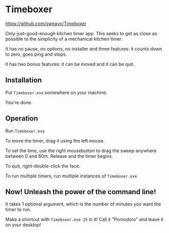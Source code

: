 Timeboxer
=========

https://github.com/sweavo/Timeboxer

Only-just-good-enough kitchen timer app. This seeks to get as close as possible to the simplicity of a mechanical kitchen timer.

It has no pause, no options, no installer and three features: it counts down to zero, goes ping and stops. 

It has two bonus features: it can be moved and it can be quit.


Installation
------------

Put `Timeboxer.exe` somewhere on your machine.

You're done.


Operation
---------

Run `Timeboxer.exe`

To move the timer, drag it using the left mouse.

To set the time, use the right mousebutton to drag the sweep anywhere between 0 and 60m.  Release and the timer begins.

To quit, right-double-click the face.

To run multiple timers, run multiple instances of `Timeboxer.exe`


Now! Unleash the power of the command line!
-------------------------------------------

It takes 1 optional argument, which is the number of minutes you want the timer to run.

Make a shortcut with `Timeboxer.exe 25` in it!  Call it "Pomodoro" and leave it on your desktop!
